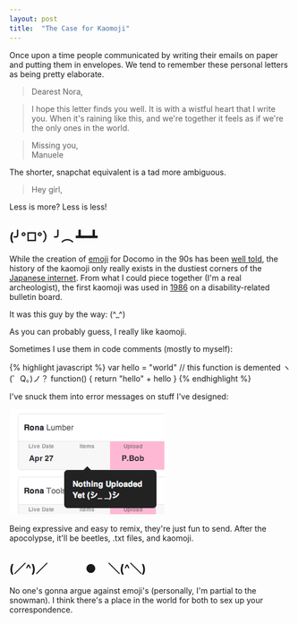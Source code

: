 ```yaml
---
layout: post
title:  "The Case for Kaomoji"
---
```


Once upon a time people communicated by writing their emails on paper and putting them in envelopes. We tend to remember these personal letters as being pretty elaborate.

> Dearest Nora,

> I hope this letter finds you well. It is with a wistful heart that I write you. When it's raining like this, and we're together it feels as if we're the only ones in the world.

> Missing you,<br/>
> Manuele

The shorter, snapchat equivalent is a tad more ambiguous.

> Hey girl,

Less is more? Less is less!

## (╯°□°）╯︵ ┻━┻

While the creation of [emoji][emojis] for Docomo in the 90s has been [well told][theverge], the history of the kaomoji only really exists in the dustiest corners of the [Japanese internet][wikijpn]. From what I could piece together (I'm a real archeologist), the first kaomoji was used in [1986][history] on a disability-related bulletin board. 

It was this guy by the way: (^_^)

As you can probably guess, I really like kaomoji. 

Sometimes I use them in code comments (mostly to myself):

{% highlight javascript %}
var hello = "world"
// this function is demented ヽ(゜Q。)ノ？
function() {
	return "hello" + hello 
}
{% endhighlight %}

I've snuck them into error messages on stuff I've designed:

<img src="/images/2014/kaomoji-error.png">

Being expressive and easy to remix, they're just fun to send. After the apocolypse, it'll be beetles, .txt files, and kaomoji.

## (／^)／ 　　　●　＼(^＼)

No one's gonna argue against emoji's (personally, I'm partial to the snowman). I think there's a place in the world for both to sex up your correspondence.

[history]:     https://translate.google.com/translate?hl=en&sl=ja&tl=en&u=https%3A%2F%2Fstaff.aist.go.jp%2Fk.harigaya%2Fdoc%2Fkao_his.html&sandbox=1
[wikijpn]:     http://translate.google.com/translate?sl=auto&tl=en&js=n&prev=_t&hl=en&ie=UTF-8&u=http%3A%2F%2Fja.wikipedia.org%2Fwiki%2F顔文字
[emojis]:      http://www.emoji-cheat-sheet.com
[kaomojicat]:  http://kaomojicat.com
[theverge]:    http://www.theverge.com/2013/3/4/3966140/how-emoji-conquered-the-world